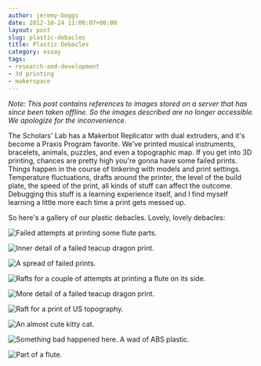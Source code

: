```yaml
---
author: jeremy-boggs
date: 2012-10-24 11:00:07+00:00
layout: post
slug: plastic-debacles
title: Plastic Debacles
category: essay
tags:
- research-and-development
- 3d printing
- makerspace
---
```


*Note: This post contains references to images stored on a server that has since been taken offline. So the images described are no longer accessible. We apologize for the inconvenience.*

The Scholars' Lab has a Makerbot Replicator with dual extruders, and it's become a Praxis Program favorite. We've printed musical instruments, bracelets, animals, puzzles, and even a topographic map. If you get into 3D printing, chances are pretty high you're gonna have some failed prints. Things happen in the course of tinkering with models and print settings. Temperature fluctuations, drafts around the printer, the level of the build plate, the speed of the print, all kinds of stuff can affect the outcome. Debugging this stuff is a learning experience itself, and I find myself learning a little more each time a print gets messed up.

So here's a gallery of our plastic debacles. Lovely, lovely debacles:

![Failed attempts at printing some flute parts.](https://static.scholarslab.org/wp-content/uploads/2012/10/IMG_3184.jpg)

![Inner detail of a failed teacup dragon print.](https://static.scholarslab.org/wp-content/uploads/2012/10/IMG_3183.jpg)

![A spread of failed prints.](https://static.scholarslab.org/wp-content/uploads/2012/10/IMG_3179.jpg)

![Rafts for a couple of attempts at printing a flute on its side.](https://static.scholarslab.org/wp-content/uploads/2012/10/IMG_3175.jpg)

![More detail of a failed teacup dragon print.](https://static.scholarslab.org/wp-content/uploads/2012/10/IMG_3173.jpg)

![Raft for a print of US topography.](https://static.scholarslab.org/wp-content/uploads/2012/10/IMG_3172.jpg)

![An almost cute kitty cat.](https://static.scholarslab.org/wp-content/uploads/2012/10/IMG_3170.jpg)

![Something bad happened here. A wad of ABS plastic.](https://static.scholarslab.org/wp-content/uploads/2012/10/IMG_3169.jpg)

![Part of a flute.](https://static.scholarslab.org/wp-content/uploads/2012/10/IMG_3168.jpg)

